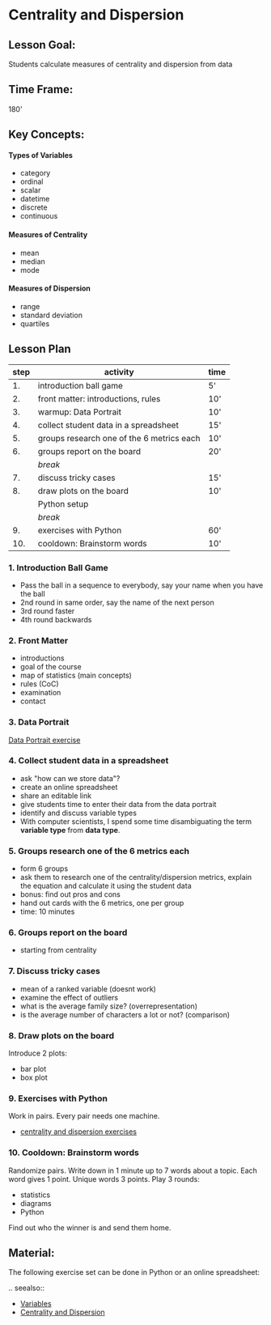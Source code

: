 
# Centrality and Dispersion

## Lesson Goal:

Students calculate measures of centrality and dispersion from data

## Time Frame:

180'

## Key Concepts:

#### Types of Variables

* category
* ordinal
* scalar
* datetime
* discrete
* continuous

#### Measures of Centrality

* mean
* median
* mode

#### Measures of Dispersion

* range
* standard deviation
* quartiles

## Lesson Plan

| step |  activity                                          |  time   |
|------|----------------------------------------------------|---------|
| 1.   | introduction ball game                             |      5' |
| 2.   | front matter: introductions, rules                 |     10' |
| 3.   | warmup: Data Portrait                              |     10' |
| 4.   | collect student data in a spreadsheet              |     15' |
| 5.   | groups research one of the 6 metrics each          |     10' |
| 6.   | groups report on the board                         |     20' |
|      | *break*                                            |         |
| 7.   | discuss tricky cases                               |     15' |
| 8.   | draw plots on the board                            |     10' |
|      | Python setup
|      | *break*                                            |         |
| 9.   | exercises with Python                              |     60' |
| 10.  | cooldown: Brainstorm words                         |     10' |

### 1. Introduction Ball Game

* Pass the ball in a sequence to everybody, say your name when you have the ball
* 2nd round in same order, say the name of the next person
* 3rd round faster
* 4th round backwards

### 2. Front Matter

* introductions
* goal of the course
* map of statistics (main concepts)
* rules (CoC)
* examination
* contact

### 3. Data Portrait

[Data Portrait exercise](https://www.academis.eu/probably_fun/articles/data_portrait.html)

### 4. Collect student data in a spreadsheet

* ask "how can we store data"?
* create an online spreadsheet
* share an editable link
* give students time to enter their data from the data portrait
* identify and discuss variable types
* With computer scientists, I spend some time disambiguating the term **variable type** from **data type**.

### 5. Groups research one of the 6 metrics each

* form 6 groups
* ask them to research one of the centrality/dispersion metrics, explain the equation and calculate it using the student data
* bonus: find out pros and cons
* hand out cards with the 6 metrics, one per group
* time: 10 minutes

### 6. Groups report on the board

* starting from centrality

### 7. Discuss tricky cases

* mean of a ranked variable (doesnt work)
* examine the effect of outliers
* what is the average family size? (overrepresentation)
* is the average number of characters a lot or not? (comparison)

### 8. Draw plots on the board

Introduce 2 plots:

* bar plot
* box plot

### 9. Exercises with Python

Work in pairs. Every pair needs one machine.

- [centrality and dispersion exercises](http://www.academis.eu/statistics/exercises/centrality_and_dispersion.html)

### 10. Cooldown: Brainstorm words

Randomize pairs. Write down in 1 minute up to 7 words about a topic.
Each word gives 1 point. Unique words 3 points. Play 3 rounds:

- statistics
- diagrams
- Python

Find out who the winner is and send them home.

## Material:

The following exercise set can be done in Python or an online spreadsheet:

.. seealso::

   - [Variables](http://www.academis.eu/statistics/variables.html)
   - [Centrality and Dispersion](http://www.academis.eu/statistics/centrality_and_dispersion.html)
